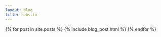 ```yaml
---
layout: blog
title: robs.io 
---
```


{% for post in site.posts %}
  {% include blog_post.html %}
{% endfor %}


